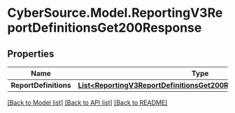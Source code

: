 # CyberSource.Model.ReportingV3ReportDefinitionsGet200Response
## Properties

Name | Type | Description | Notes
------------ | ------------- | ------------- | -------------
**ReportDefinitions** | [**List&lt;ReportingV3ReportDefinitionsGet200ResponseReportDefinitions&gt;**](ReportingV3ReportDefinitionsGet200ResponseReportDefinitions.md) |  | [optional] 

[[Back to Model list]](../README.md#documentation-for-models) [[Back to API list]](../README.md#documentation-for-api-endpoints) [[Back to README]](../README.md)

